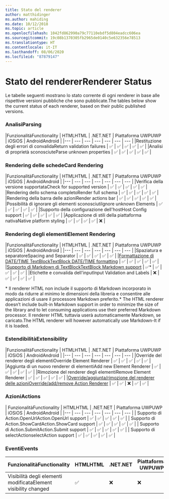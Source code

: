 ```yaml
---
title: Stato del renderer
author: matthidinger
ms.author: mahiding
ms.date: 10/12/2018
ms.topic: article
ms.openlocfilehash: 1042fd862990a79c77110ebdf5d804eadcc606ea
ms.sourcegitcommit: 19c08b1370305fb2965de0140c5e632356e78513
ms.translationtype: HT
ms.contentlocale: it-IT
ms.lasthandoff: 08/06/2020
ms.locfileid: "87879147"
---
```

# <a name="renderer-status"></a><span data-ttu-id="8a10c-102">Stato del renderer</span><span class="sxs-lookup"><span data-stu-id="8a10c-102">Renderer Status</span></span>
<span data-ttu-id="8a10c-103">Le tabelle seguenti mostrano lo stato corrente di ogni renderer in base alle rispettive versioni pubbliche che sono pubblicate.</span><span class="sxs-lookup"><span data-stu-id="8a10c-103">The tables below show the current status of each renderer, based on their public published versions.</span></span>

### <a name="parsing"></a><span data-ttu-id="8a10c-104">Analisi</span><span class="sxs-lookup"><span data-stu-id="8a10c-104">Parsing</span></span>

|<span data-ttu-id="8a10c-105">Funzionalità</span><span class="sxs-lookup"><span data-stu-id="8a10c-105">Functionality</span></span> | <span data-ttu-id="8a10c-106">HTML</span><span class="sxs-lookup"><span data-stu-id="8a10c-106">HTML</span></span> | <span data-ttu-id="8a10c-107">.NET</span><span class="sxs-lookup"><span data-stu-id="8a10c-107">.NET</span></span> | <span data-ttu-id="8a10c-108">Piattaforma UWP</span><span class="sxs-lookup"><span data-stu-id="8a10c-108">UWP</span></span> | <span data-ttu-id="8a10c-109">iOS</span><span class="sxs-lookup"><span data-stu-id="8a10c-109">iOS</span></span> | <span data-ttu-id="8a10c-110">Android</span><span class="sxs-lookup"><span data-stu-id="8a10c-110">Android</span></span> |
|--- | --- | --- | --- | --- | --- | --- |
|<span data-ttu-id="8a10c-111">Restituzione degli errori di convalida</span><span class="sxs-lookup"><span data-stu-id="8a10c-111">Return validation failures</span></span> | ✅ | ✅ | ✅ | ✅ | ✅ |
|<span data-ttu-id="8a10c-112">Analisi di proprietà sconosciute</span><span class="sxs-lookup"><span data-stu-id="8a10c-112">Parse unknown properties</span></span> | ✅ | ✅ | ✅ | ✅ | ✅ |

### <a name="card-rendering"></a><span data-ttu-id="8a10c-113">Rendering delle schede</span><span class="sxs-lookup"><span data-stu-id="8a10c-113">Card Rendering</span></span>

|<span data-ttu-id="8a10c-114">Funzionalità</span><span class="sxs-lookup"><span data-stu-id="8a10c-114">Functionality</span></span> | <span data-ttu-id="8a10c-115">HTML</span><span class="sxs-lookup"><span data-stu-id="8a10c-115">HTML</span></span> | <span data-ttu-id="8a10c-116">.NET</span><span class="sxs-lookup"><span data-stu-id="8a10c-116">.NET</span></span> | <span data-ttu-id="8a10c-117">Piattaforma UWP</span><span class="sxs-lookup"><span data-stu-id="8a10c-117">UWP</span></span> | <span data-ttu-id="8a10c-118">iOS</span><span class="sxs-lookup"><span data-stu-id="8a10c-118">iOS</span></span> | <span data-ttu-id="8a10c-119">Android</span><span class="sxs-lookup"><span data-stu-id="8a10c-119">Android</span></span> |
|--- | --- | --- | --- | --- | --- | --- |
|<span data-ttu-id="8a10c-120">Verifica della versione supportata</span><span class="sxs-lookup"><span data-stu-id="8a10c-120">Check for supported version</span></span> | ✅ | ✅ | ✅ | ✅ | ✅  |
|<span data-ttu-id="8a10c-121">Rendering dello schema completo</span><span class="sxs-lookup"><span data-stu-id="8a10c-121">Render full schema</span></span> | ✅ | ✅ | ✅ | ✅ | ✅ |
|<span data-ttu-id="8a10c-122">Rendering della barra delle azioni</span><span class="sxs-lookup"><span data-stu-id="8a10c-122">Render actions bar</span></span> | ✅ | ✅ | ✅ | ✅ | ✅ |
|<span data-ttu-id="8a10c-123">Possibilità di ignorare gli elementi sconosciuti</span><span class="sxs-lookup"><span data-stu-id="8a10c-123">Ignore unknown Elements</span></span> | ✅ | ✅ | ✅ | ✅ | ✅ |
|<span data-ttu-id="8a10c-124">Supporto della configurazione dell'host</span><span class="sxs-lookup"><span data-stu-id="8a10c-124">Host Config support</span></span> | ✅ | ✅ | ✅ | ✅ | ✅ |
|<span data-ttu-id="8a10c-125">Applicazione di stili della piattaforma nativa</span><span class="sxs-lookup"><span data-stu-id="8a10c-125">Native platform styling</span></span> | ✅ | ✅ | ✅ | ✅ | ❌ |

### <a name="element-rendering"></a><span data-ttu-id="8a10c-126">Rendering degli elementi</span><span class="sxs-lookup"><span data-stu-id="8a10c-126">Element Rendering</span></span>

|<span data-ttu-id="8a10c-127">Funzionalità</span><span class="sxs-lookup"><span data-stu-id="8a10c-127">Functionality</span></span> | <span data-ttu-id="8a10c-128">HTML</span><span class="sxs-lookup"><span data-stu-id="8a10c-128">HTML</span></span> | <span data-ttu-id="8a10c-129">.NET</span><span class="sxs-lookup"><span data-stu-id="8a10c-129">.NET</span></span> | <span data-ttu-id="8a10c-130">Piattaforma UWP</span><span class="sxs-lookup"><span data-stu-id="8a10c-130">UWP</span></span> | <span data-ttu-id="8a10c-131">iOS</span><span class="sxs-lookup"><span data-stu-id="8a10c-131">iOS</span></span> | <span data-ttu-id="8a10c-132">Android</span><span class="sxs-lookup"><span data-stu-id="8a10c-132">Android</span></span> |
|--- | --- | --- | --- | --- | --- | --- |
|<span data-ttu-id="8a10c-133">Spaziatura e separatore</span><span class="sxs-lookup"><span data-stu-id="8a10c-133">Spacing and Separator</span></span> | ✅ | ✅ | ✅ | ✅ | ✅ |
|[<span data-ttu-id="8a10c-134">Formattazione di DATE/TIME TextBlock</span><span class="sxs-lookup"><span data-stu-id="8a10c-134">TextBlock DATE/TIME formatting</span></span>](../authoring-cards/text-features.md#datetime-formatting-and-localization) | ✅ | ✅ | ✅ | ✅ | ✅ |
|[<span data-ttu-id="8a10c-135">Supporto di Markdown di TextBlock</span><span class="sxs-lookup"><span data-stu-id="8a10c-135">TextBlock Markdown support</span></span>](../authoring-cards/text-features.md#markdown-commonmark-subset) | ✅* | ✅ | ✅ | ✅ | ✅ |
|<span data-ttu-id="8a10c-136">Etichette e convalida dell'input</span><span class="sxs-lookup"><span data-stu-id="8a10c-136">Input Validation and Labels</span></span> | ❌ | ✅ | ✅ | ✅ | ✅ |


<span data-ttu-id="8a10c-137">\* Il renderer HTML non include il supporto di Markdown incorporato in modo da ridurre al minimo le dimensioni della libreria e consentire alle applicazioni di usare il processore Markdown preferito.</span><span class="sxs-lookup"><span data-stu-id="8a10c-137">\* The HTML renderer doesn’t include built-in Markdown support in order to minimize the size of the library and to let consuming applications use their preferred Markdown processor.</span></span> <span data-ttu-id="8a10c-138">Il renderer HTML tuttavia userà automaticamente Markdown, se caricato.</span><span class="sxs-lookup"><span data-stu-id="8a10c-138">The HTML renderer will however automatically use Markdown-It if it is loaded.</span></span>

### <a name="extensibility"></a><span data-ttu-id="8a10c-139">Estendibilità</span><span class="sxs-lookup"><span data-stu-id="8a10c-139">Extensibility</span></span>

|<span data-ttu-id="8a10c-140">Funzionalità</span><span class="sxs-lookup"><span data-stu-id="8a10c-140">Functionality</span></span> | <span data-ttu-id="8a10c-141">HTML</span><span class="sxs-lookup"><span data-stu-id="8a10c-141">HTML</span></span> | <span data-ttu-id="8a10c-142">.NET</span><span class="sxs-lookup"><span data-stu-id="8a10c-142">.NET</span></span> | <span data-ttu-id="8a10c-143">Piattaforma UWP</span><span class="sxs-lookup"><span data-stu-id="8a10c-143">UWP</span></span> | <span data-ttu-id="8a10c-144">iOS</span><span class="sxs-lookup"><span data-stu-id="8a10c-144">iOS</span></span> | <span data-ttu-id="8a10c-145">Android</span><span class="sxs-lookup"><span data-stu-id="8a10c-145">Android</span></span> |
|--- | --- | --- | --- | --- | --- | --- |
|<span data-ttu-id="8a10c-146">Override del renderer degli elementi</span><span class="sxs-lookup"><span data-stu-id="8a10c-146">Override Element Renderer</span></span> | ✅ | ✅ | ✅ | ✅ | ✅ |
|<span data-ttu-id="8a10c-147">Aggiunta di un nuovo renderer di elementi</span><span class="sxs-lookup"><span data-stu-id="8a10c-147">Add new Element Renderer</span></span> | ✅ | ✅ | ✅ | ✅ | ✅ |
|<span data-ttu-id="8a10c-148">Rimozione del renderer degli elementi</span><span class="sxs-lookup"><span data-stu-id="8a10c-148">Remove Element Renderer</span></span> | ✅ | ✅ | ✅ | ✅ | ✅ |
|[<span data-ttu-id="8a10c-149">Override/aggiunta/rimozione del renderer delle azioni</span><span class="sxs-lookup"><span data-stu-id="8a10c-149">Override/add/remove Action Renderer</span></span>](https://github.com/Microsoft/AdaptiveCards/issues/1671) | ✅ | ✅ | ❌ | ✅ | ✅ |

### <a name="actions"></a><span data-ttu-id="8a10c-150">Azioni</span><span class="sxs-lookup"><span data-stu-id="8a10c-150">Actions</span></span>

| <span data-ttu-id="8a10c-151">Funzionalità</span><span class="sxs-lookup"><span data-stu-id="8a10c-151">Functionality</span></span> | <span data-ttu-id="8a10c-152">HTML</span><span class="sxs-lookup"><span data-stu-id="8a10c-152">HTML</span></span> | <span data-ttu-id="8a10c-153">.NET</span><span class="sxs-lookup"><span data-stu-id="8a10c-153">.NET</span></span> | <span data-ttu-id="8a10c-154">Piattaforma UWP</span><span class="sxs-lookup"><span data-stu-id="8a10c-154">UWP</span></span> | <span data-ttu-id="8a10c-155">iOS</span><span class="sxs-lookup"><span data-stu-id="8a10c-155">iOS</span></span> | <span data-ttu-id="8a10c-156">Android</span><span class="sxs-lookup"><span data-stu-id="8a10c-156">Android</span></span> |
|--- | --- | --- | --- | --- | --- | --- |
| <span data-ttu-id="8a10c-157">Supporto di Action.OpenUrl</span><span class="sxs-lookup"><span data-stu-id="8a10c-157">Action.OpenUrl support</span></span> | ✅ | ✅ | ✅ | ✅ | ✅  |
| <span data-ttu-id="8a10c-158">Supporto di Action.ShowCard</span><span class="sxs-lookup"><span data-stu-id="8a10c-158">Action.ShowCard support</span></span>  | ✅ | ✅ | ✅ | ✅ | ✅ |
| <span data-ttu-id="8a10c-159">Supporto di Action.Submit</span><span class="sxs-lookup"><span data-stu-id="8a10c-159">Action.Submit support</span></span>  | ✅ | ✅ | ✅ | ✅ | ✅  |
| <span data-ttu-id="8a10c-160">Supporto di selectAction</span><span class="sxs-lookup"><span data-stu-id="8a10c-160">selectAction support</span></span> | ✅ | ✅ | ✅ | ✅ | ✅ |

### <a name="events"></a><span data-ttu-id="8a10c-161">Eventi</span><span class="sxs-lookup"><span data-stu-id="8a10c-161">Events</span></span>

|       <span data-ttu-id="8a10c-162">Funzionalità</span><span class="sxs-lookup"><span data-stu-id="8a10c-162">Functionality</span></span>        | <span data-ttu-id="8a10c-163">HTML</span><span class="sxs-lookup"><span data-stu-id="8a10c-163">HTML</span></span> | <span data-ttu-id="8a10c-164">.NET</span><span class="sxs-lookup"><span data-stu-id="8a10c-164">.NET</span></span> | <span data-ttu-id="8a10c-165">Piattaforma UWP</span><span class="sxs-lookup"><span data-stu-id="8a10c-165">UWP</span></span> | <span data-ttu-id="8a10c-166">iOS</span><span class="sxs-lookup"><span data-stu-id="8a10c-166">iOS</span></span> | <span data-ttu-id="8a10c-167">Android</span><span class="sxs-lookup"><span data-stu-id="8a10c-167">Android</span></span> | 
|----------------------------|------|------|-----|-----|---------|
| <span data-ttu-id="8a10c-168">Visibilità degli elementi modificata</span><span class="sxs-lookup"><span data-stu-id="8a10c-168">Element visibility changed</span></span> |  ✅   |  ❌   |  ❌  |  ❌  | ❌ |

